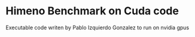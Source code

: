 # Himeno Benchmark on Cuda code

Executable code writen by Pablo Izquierdo Gonzalez to run on nvidia gpus
